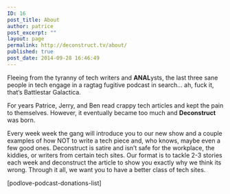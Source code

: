 ```yaml
---
ID: 16
post_title: About
author: patrice
post_excerpt: ""
layout: page
permalink: http://deconstruct.tv/about/
published: true
post_date: 2014-09-28 16:46:49
---
```

Fleeing from the tyranny of tech writers and **ANAL**ysts, the last three sane people in tech engage in a ragtag fugitive podcast in search… ah, fuck it, that’s Battlestar Galactica.  

For years Patrice, Jerry, and Ben read crappy tech articles and kept the pain to themselves. However, it eventually became too much and **Deconstruct** was born.  

Every week week the gang will introduce you to our new show and a couple examples of how NOT to write a tech piece and, who knows, maybe even a few good ones. Deconstruct is satire and isn’t safe for the workplace, the kiddies, or writers from certain tech sites.  Our format is to tackle 2-3 stories each week and deconstruct the article to show you exactly why we think its wrong.  Through it all, we want you to have a better class of tech sites.

[podlove-podcast-donations-list]